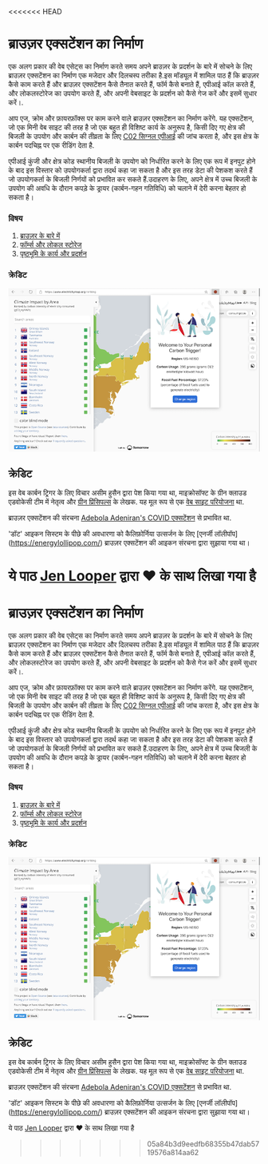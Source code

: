 <<<<<<< HEAD
# ब्राउज़र एक्सटेंशन का निर्माण

एक अलग प्रकार की वेब एसेट्स का निर्माण करते समय अपने ब्राउज़र के प्रदर्शन के बारे में सोचने के लिए ब्राउज़र एक्सटेंशन का निर्माण एक मजेदार और दिलचस्प तरीका है.इस मॉड्यूल में शामिल पाठ हैं कि ब्राउज़र कैसे काम करते हैं और ब्राउज़र एक्सटेंशन कैसे तैनात करते हैं, फॉर्म कैसे बनाते हैं, एपीआई कॉल करते हैं, और लोकलस्टोरेज का उपयोग करते हैं, और अपनी वेबसाइट के प्रदर्शन को कैसे गेज करें और इसमें सुधार करें।.

आप एज, क्रोम और फ़ायरफ़ॉक्स पर काम करने वाले ब्राउज़र एक्सटेंशन का निर्माण करेंगे. यह एक्सटेंशन, जो एक मिनी वेब साइट की तरह है जो एक बहुत ही विशिष्ट कार्य के अनुरूप है, किसी दिए गए क्षेत्र की बिजली के उपयोग और कार्बन की तीव्रता के लिए [C02 सिग्नल एपीआई](https://www.co2signal.com) की जांच करता है, और इस क्षेत्र के कार्बन पदचिह्न पर एक रीडिंग देता है.

एपीआई कुंजी और क्षेत्र कोड स्थानीय बिजली के उपयोग को निर्धारित करने के लिए एक रूप में इनपुट होने के बाद इस विस्तार को उपयोगकर्ता द्वारा तदर्थ कहा जा सकता है और इस तरह डेटा की पेशकश करते हैं जो उपयोगकर्ता के बिजली निर्णयों को प्रभावित कर सकते हैं.उदाहरण के लिए, अपने क्षेत्र में उच्च बिजली के उपयोग की अवधि के दौरान कपड़े के ड्रायर (कार्बन-गहन गतिविधि) को चलाने में देरी करना बेहतर हो सकता है।

### विषय

1. [ब्राउज़र के बारे में](../1-about-browsers/README.md)
2. [फॉर्म्स और लोकल स्टोरेज](../2-forms-browsers-local-storage/README.md)
3. [पृष्ठभूमि के कार्य और प्रदर्शन](../3-background-tasks-and-performance/README.md)

### क्रेडिट

![एक हरा ब्राउज़र एक्सटेंशन](../extension-screenshot.png)

## क्रेडिट

इस वेब कार्बन ट्रिगर के लिए विचार असीम हुसैन द्वारा पेश किया गया था, माइक्रोसॉफ्ट के ग्रीन क्लाउड एडवोकेसी टीम में नेतृत्व और [ग्रीन प्रिंसिपल्स](https://principles.green/) के लेखक. यह मूल रूप से एक [वेब साइट परियोजना](https://github.com/jlooper/green) था.

ब्राउज़र एक्सटेंशन की संरचना [Adebola Adeniran's COVID एक्सटेंशन](https://github.com/onedebos/covtension) से प्रभावित था.

'डॉट' आइकन सिस्टम के पीछे की अवधारणा को कैलिफ़ोर्निया उत्सर्जन के लिए [एनर्जी लॉलीपॉप] (https://energylollipop.com/) ब्राउज़र एक्सटेंशन की आइकन संरचना द्वारा सुझाया गया था।

ये पाठ [Jen Looper](https://www.twitter.com/jenlooper) द्वारा ♥️ के साथ लिखा गया है
=======
# ब्राउज़र एक्सटेंशन का निर्माण

एक अलग प्रकार की वेब एसेट्स का निर्माण करते समय अपने ब्राउज़र के प्रदर्शन के बारे में सोचने के लिए ब्राउज़र एक्सटेंशन का निर्माण एक मजेदार और दिलचस्प तरीका है.इस मॉड्यूल में शामिल पाठ हैं कि ब्राउज़र कैसे काम करते हैं और ब्राउज़र एक्सटेंशन कैसे तैनात करते हैं, फॉर्म कैसे बनाते हैं, एपीआई कॉल करते हैं, और लोकलस्टोरेज का उपयोग करते हैं, और अपनी वेबसाइट के प्रदर्शन को कैसे गेज करें और इसमें सुधार करें।.

आप एज, क्रोम और फ़ायरफ़ॉक्स पर काम करने वाले ब्राउज़र एक्सटेंशन का निर्माण करेंगे. यह एक्सटेंशन, जो एक मिनी वेब साइट की तरह है जो एक बहुत ही विशिष्ट कार्य के अनुरूप है, किसी दिए गए क्षेत्र की बिजली के उपयोग और कार्बन की तीव्रता के लिए [C02 सिग्नल एपीआई](https://www.co2signal.com) की जांच करता है, और इस क्षेत्र के कार्बन पदचिह्न पर एक रीडिंग देता है.

एपीआई कुंजी और क्षेत्र कोड स्थानीय बिजली के उपयोग को निर्धारित करने के लिए एक रूप में इनपुट होने के बाद इस विस्तार को उपयोगकर्ता द्वारा तदर्थ कहा जा सकता है और इस तरह डेटा की पेशकश करते हैं जो उपयोगकर्ता के बिजली निर्णयों को प्रभावित कर सकते हैं.उदाहरण के लिए, अपने क्षेत्र में उच्च बिजली के उपयोग की अवधि के दौरान कपड़े के ड्रायर (कार्बन-गहन गतिविधि) को चलाने में देरी करना बेहतर हो सकता है।

### विषय

1. [ब्राउज़र के बारे में](../1-about-browsers/README.hi.md)
2. [फॉर्म्स और लोकल स्टोरेज](../2-forms-browsers-local-storage/README.hi.md)
3. [पृष्ठभूमि के कार्य और प्रदर्शन](../3-background-tasks-and-performance/README.hi.md)

### क्रेडिट

![एक हरा ब्राउज़र एक्सटेंशन](../extension-screenshot.png)

## क्रेडिट

इस वेब कार्बन ट्रिगर के लिए विचार असीम हुसैन द्वारा पेश किया गया था, माइक्रोसॉफ्ट के ग्रीन क्लाउड एडवोकेसी टीम में नेतृत्व और [ग्रीन प्रिंसिपल्स](https://principles.green/) के लेखक. यह मूल रूप से एक [वेब साइट परियोजना](https://github.com/jlooper/green) था.

ब्राउज़र एक्सटेंशन की संरचना [Adebola Adeniran's COVID एक्सटेंशन](https://github.com/onedebos/covtension) से प्रभावित था.

'डॉट' आइकन सिस्टम के पीछे की अवधारणा को कैलिफ़ोर्निया उत्सर्जन के लिए [एनर्जी लॉलीपॉप] (https://energylollipop.com/) ब्राउज़र एक्सटेंशन की आइकन संरचना द्वारा सुझाया गया था।

ये पाठ [Jen Looper](https://www.twitter.com/jenlooper) द्वारा ♥️ के साथ लिखा गया है
>>>>>>> 05a84b3d9eedfb68355b47dab5719576a814aa62

